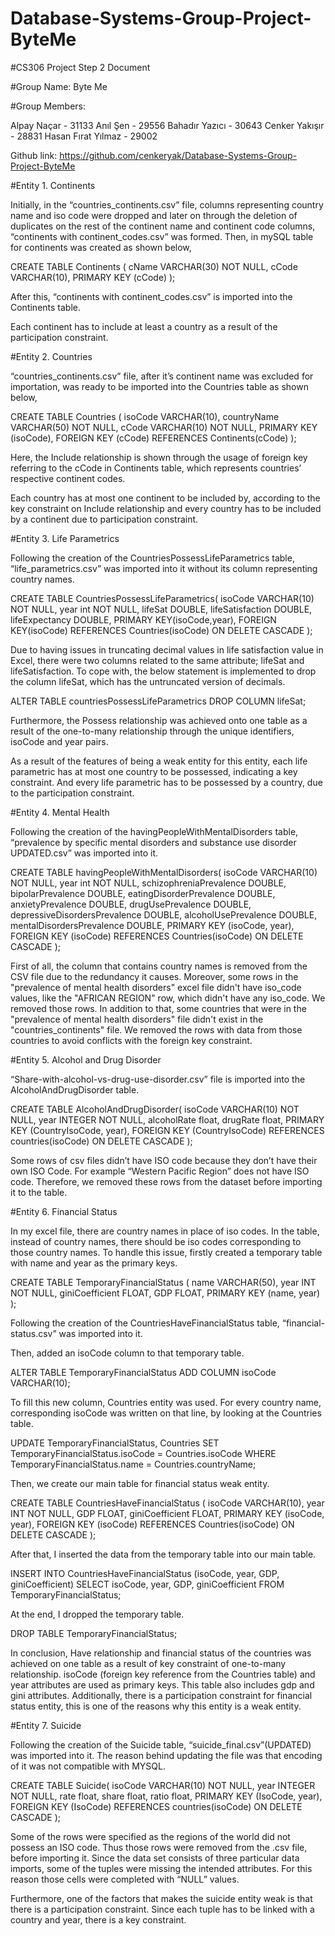# Database-Systems-Group-Project-ByteMe
#CS306 Project Step 2 Document

#Group Name: Byte Me

#Group Members:

Alpay Naçar - 31133
Anıl Şen - 29556
Bahadır Yazıcı - 30643
Cenker Yakışır - 28831
Hasan Fırat Yılmaz - 29002

Github link: https://github.com/cenkeryak/Database-Systems-Group-Project-ByteMe


#Entity 1. Continents

Initially, in the “countries_continents.csv” file, columns representing country name and iso code were dropped and later on through the deletion of duplicates on the rest of the continent name and continent code columns, “continents with continent_codes.csv” was formed. 
Then, in mySQL table for continents was created as shown below,

CREATE TABLE Continents ( 
cName VARCHAR(30) NOT NULL,
 cCode VARCHAR(10),
 PRIMARY KEY (cCode)
 );

After this, “continents with continent_codes.csv” is imported into the Continents table.

Each continent has to include at least a country as a result of the participation constraint.


#Entity 2. Countries

“countries_continents.csv” file, after it’s continent name was excluded for importation, was ready to be imported into the Countries table as shown below,

CREATE TABLE Countries ( 
isoCode VARCHAR(10),
 countryName VARCHAR(50) NOT NULL,
 cCode VARCHAR(10) NOT NULL,
 PRIMARY KEY (isoCode),
 FOREIGN KEY (cCode) REFERENCES Continents(cCode)
 );

Here, the Include relationship is shown through the usage of foreign key referring to the cCode in Continents table, which represents countries’ respective continent codes.

Each country has at most one continent to be included by, according to the key constraint on Include relationship and every country has to be included by a continent due to participation constraint.


#Entity 3.  Life Parametrics

Following the creation of the CountriesPossessLifeParametrics table, “life_parametrics.csv” was imported into it without its column representing country names.

CREATE TABLE CountriesPossessLifeParametrics( 
 isoCode VARCHAR(10) NOT NULL,
 year int NOT NULL,
 lifeSat DOUBLE,
 lifeSatisfaction DOUBLE,
 lifeExpectancy DOUBLE,
 PRIMARY KEY(isoCode,year), 
 FOREIGN KEY(isoCode) REFERENCES Countries(isoCode) ON DELETE CASCADE );

Due to having issues in truncating decimal values in life satisfaction value in Excel, there were two columns related to the same attribute; lifeSat and lifeSatisfaction. To cope with, the below statement is implemented to drop the column lifeSat, which has the untruncated version of decimals.

ALTER TABLE countriesPossessLifeParametrics DROP COLUMN lifeSat;

Furthermore, the Possess relationship was achieved onto one table as a result of the one-to-many relationship through the unique identifiers, isoCode and year pairs.

As a result of the features of being a weak entity for this entity, each life parametric has at most one country to be possessed, indicating a key constraint. And every life parametric has to be possessed by a country, due to the participation constraint.


#Entity 4.  Mental Health

Following the creation of the havingPeopleWithMentalDisorders table, “prevalence by specific mental disorders and substance use disorder UPDATED.csv” was imported into it.

CREATE TABLE havingPeopleWithMentalDisorders(
isoCode VARCHAR(10) NOT NULL,
year int NOT NULL,
schizophreniaPrevalence DOUBLE,
bipolarPrevalence DOUBLE,
eatingDisorderPrevalence DOUBLE,
anxietyPrevalence DOUBLE,
drugUsePrevalence DOUBLE,
depressiveDisordersPrevalence DOUBLE,
alcoholUsePrevalence DOUBLE,
mentalDisordersPrevalence DOUBLE,
PRIMARY KEY (isoCode, year),
FOREIGN KEY (isoCode) REFERENCES Countries(isoCode) ON DELETE CASCADE
);

First of all, the column that contains country names is removed from the CSV file due to the redundancy it causes. Moreover, some rows in the "prevalence of mental health disorders" excel file didn't have iso_code values, like the "AFRICAN REGION" row, which didn't have any iso_code. We removed those rows. In addition to that, some countries that were in the "prevalence of mental health disorders" file didn't exist in the "countries_continents" file. We removed the rows with data from those countries to avoid conflicts with the foreign key constraint.


#Entity 5.  Alcohol and Drug Disorder

 “Share-with-alcohol-vs-drug-use-disorder.csv” file is imported into the AlcoholAndDrugDisorder table.

 CREATE TABLE AlcoholAndDrugDisorder(
  isoCode VARCHAR(10) NOT NULL,
 year INTEGER NOT NULL,
 alcoholRate float,
 drugRate float,
 PRIMARY KEY (CountryIsoCode, year),
 FOREIGN KEY (CountryIsoCode) REFERENCES countries(isoCode) ON DELETE CASCADE );

Some rows of csv files didn’t have ISO code because they don’t have their own ISO Code. For example “Western Pacific Region” does not have ISO code. Therefore, we removed these rows from the dataset before importing it to the table.


#Entity 6.  Financial Status

In my excel file, there are country names in place of iso codes. In the table, instead of country names, there should be iso codes corresponding to those country names. To handle this issue, firstly created a temporary table with name and year as the primary keys.

CREATE TABLE TemporaryFinancialStatus (
    name VARCHAR(50),
    year INT NOT NULL,
    giniCoefficient FLOAT,
    GDP FLOAT,
    PRIMARY KEY (name, year)
);

Following the creation of the CountriesHaveFinancialStatus table, “financial-status.csv” was imported into it.

Then, added an isoCode column to that temporary table.

ALTER TABLE TemporaryFinancialStatus
ADD COLUMN isoCode VARCHAR(10);

To fill this new column, Countries entity was used. For every country name, corresponding isoCode was written on that line, by looking at the Countries table.

UPDATE TemporaryFinancialStatus, Countries
SET TemporaryFinancialStatus.isoCode = Countries.isoCode
WHERE TemporaryFinancialStatus.name = Countries.countryName;

Then, we create our main table for financial status weak entity.

CREATE TABLE CountriesHaveFinancialStatus (
    isoCode VARCHAR(10),
    year INT NOT NULL,
    GDP FLOAT,
    giniCoefficient FLOAT,
    PRIMARY KEY (isoCode, year),
    FOREIGN KEY (isoCode) REFERENCES Countries(isoCode) ON DELETE CASCADE
);

After that, I inserted the data from the temporary table into our main table.

INSERT INTO CountriesHaveFinancialStatus (isoCode, year, GDP, giniCoefficient)
SELECT isoCode, year, GDP, giniCoefficient
FROM TemporaryFinancialStatus;

At the end, I dropped the temporary table.

DROP TABLE TemporaryFinancialStatus;

In conclusion, Have relationship and financial status of the countries was achieved on one table as a result of key constraint of one-to-many relationship. isoCode (foreign key reference from the Countries table) and year attributes are used as primary keys. This table also includes gdp and gini attributes. Additionally, there is a participation constraint for financial status entity, this is one of the reasons why this entity is a weak entity.


#Entity 7.  Suicide

Following the creation of the Suicide table, “suicide_final.csv”(UPDATED) was imported into it.
The reason behind updating the file was that encoding of it was not compatible with MYSQL.

CREATE TABLE Suicide(
 isoCode VARCHAR(10) NOT NULL,
 year INTEGER NOT NULL,
 rate float,
 share float,
 ratio float,
 PRIMARY KEY (IsoCode, year),
 FOREIGN KEY (IsoCode) REFERENCES countries(isoCode) ON DELETE CASCADE );

Some of the rows were specified as the regions of the world did not possess an ISO code. Thus those rows were removed from the .csv file, before importing it. Since the data set consists of three particular data imports, some of the tuples were missing the intended attributes. For this reason those cells were completed with “NULL” values.

Furthermore, one of the factors that makes the suicide entity weak is that there is a participation constraint. Since each tuple has to be linked with a country and year, there is a key constraint.
